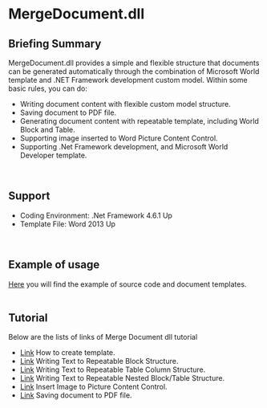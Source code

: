 # MergeDocument.dll #
## Briefing Summary ##

MergeDocument.dll provides a simple and flexible structure that documents can be generated automatically through the combination of Microsoft World template and .NET Framework development custom model. Within some basic rules, you can do:

- Writing document content with flexible custom model structure.
- Saving document to PDF file.
- Generating document content with repeatable template, including World Block and Table.
- Supporting image inserted to Word Picture Content Control.
- Supporting .Net Framework development, and Microsoft World Developer template.
<br />

## Support ##
- Coding Environment: .Net Framework 4.6.1 Up
- Template File: Word 2013 Up
<br />

## Example of usage ##
[Here](https://github.com/Itsower/MergeDocument/blob/master/MergeDocumentSample.zip "Here") you will find the example of source code and document templates.
<br />
<br />

## Tutorial ##
Below are the lists of links of Merge Document dll tutorial
- [Link](https://github.com/Itsower/MergeDocument/blob/master/How%20to%20create%20template.md "Link") How to create template.
- [Link](https://github.com/Itsower/MergeDocument/blob/master/Writing%20Text%20to%20Repeatable%20Block%20Structure.md "Link") Writing Text to Repeatable Block Structure.
- [Link](https://github.com/Itsower/MergeDocument/blob/master/Writing%20Text%20to%20Repeatable%20Table%20Column%20Structure.md "Link") Writing Text to Repeatable Table Column Structure.
- [Link](https://github.com/Itsower/MergeDocument/blob/master/Writing%20Text%20to%20Repeatable%20Nested%20Block_Table%20Structure.md "Link") Writing Text to Repeatable Nested Block/Table Structure.
- [Link](https://github.com/Itsower/MergeDocument/blob/master/Insert%20Image%20to%20Picture%20Content%20Control.md "Link") Insert Image to Picture Content Control.
- [Link](https://github.com/Itsower/MergeDocument/blob/master/Saving%20document%20to%20PDF%20file.md "Link") Saving document to PDF file.
